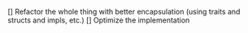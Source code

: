 [] Refactor the whole thing with better encapsulation (using traits and structs and impls, etc.)
[] Optimize the implementation

